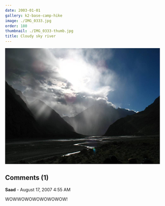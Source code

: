 ```yaml
---
date: 2003-01-01
gallery: k2-base-camp-hike
image: ./IMG_0333.jpg
order: 180
thumbnail: ./IMG_0333-thumb.jpg
title: Cloudy sky river
---
```


![Cloudy sky river](./IMG_0333.jpg)

<div id="comments">

## Comments (1)

<div id="comment">

**Saad** - August 17, 2007  4:55 AM

WOWWOWOWOWOWOWOW!

</div>

</div>
